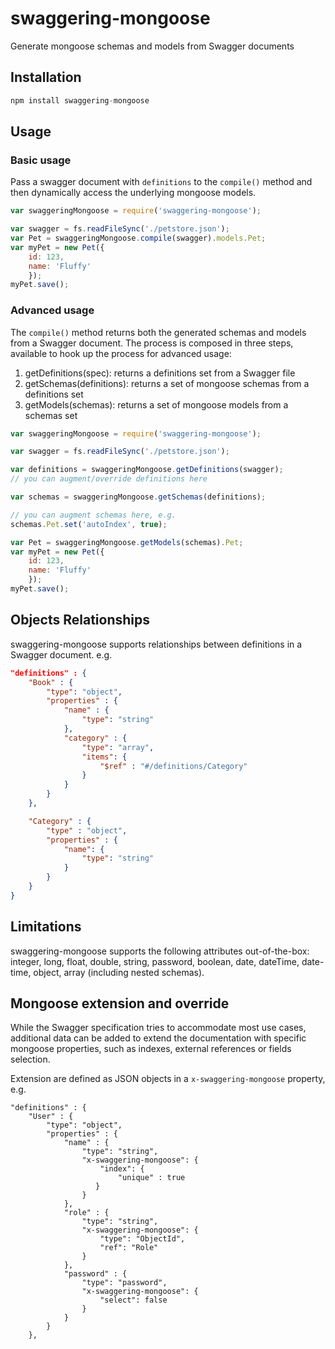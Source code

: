 # swaggering-mongoose

Generate mongoose schemas and models from Swagger documents

## Installation

```js
npm install swaggering-mongoose
```

## Usage

### Basic usage

Pass a swagger document with `definitions` to the `compile()` method and then dynamically access the underlying mongoose models.

```js
var swaggeringMongoose = require('swaggering-mongoose');

var swagger = fs.readFileSync('./petstore.json');
var Pet = swaggeringMongoose.compile(swagger).models.Pet;
var myPet = new Pet({
    id: 123,
    name: 'Fluffy'
    });
myPet.save();
```

### Advanced usage

The `compile()` method returns both the generated schemas and models from a Swagger document. The process is composed in three steps, available to hook up the process for advanced usage:

1. getDefinitions(spec): returns a definitions set from a Swagger file
2. getSchemas(definitions): returns a set of mongoose schemas from a definitions set
3. getModels(schemas): returns a set of mongoose models from a schemas set

```js
var swaggeringMongoose = require('swaggering-mongoose');

var swagger = fs.readFileSync('./petstore.json');

var definitions = swaggeringMongoose.getDefinitions(swagger);
// you can augment/override definitions here

var schemas = swaggeringMongoose.getSchemas(definitions);

// you can augment schemas here, e.g.
schemas.Pet.set('autoIndex', true);

var Pet = swaggeringMongoose.getModels(schemas).Pet;
var myPet = new Pet({
    id: 123,
    name: 'Fluffy'
    });
myPet.save();
```

## Objects Relationships

swaggering-mongoose supports relationships between definitions in a Swagger document. e.g.

```json
"definitions" : {
    "Book" : {
        "type": "object",
        "properties" : {
            "name" : {
                "type": "string"
            },
            "category" : {
                "type": "array",
                "items": {
                    "$ref" : "#/definitions/Category"
                }
            }
        }
    },

    "Category" : {
        "type" : "object",
        "properties" : {
            "name": {
                "type": "string"
            }
        }
    }
}
```

## Limitations

swaggering-mongoose supports the following attributes out-of-the-box: integer, long, float, double, string, password, boolean, date, dateTime, date-time, object, array (including nested schemas).

## Mongoose extension and override

While the Swagger specification tries to accommodate most use cases, additional data can be added to extend the documentation with specific mongoose properties, such as indexes, external references or fields selection.

Extension are defined as JSON objects in a `x-swaggering-mongoose` property, e.g.

```
"definitions" : {
    "User" : {
        "type": "object",
        "properties" : {
            "name" : {
                "type": "string",
                "x-swaggering-mongoose": {
                    "index": {
                        "unique" : true
                   }
                }
            },
            "role" : {
                "type": "string",
                "x-swaggering-mongoose": {
                    "type": "ObjectId",
                    "ref": "Role"
                }
            },
            "password" : {
                "type": "password",
                "x-swaggering-mongoose": {
                    "select": false
                }
            }
        }
    },
```



